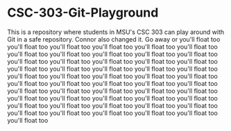# CSC-303-Git-Playground
This is a repository where students in MSU's CSC 303 can play around with Git in a safe repository.
Connor also changed it.
Go away
or you'll float too
you'll float too
you'll float too
you'll float too
you'll float too
you'll float too
you'll float too
you'll float too
you'll float too
you'll float too
you'll float too
you'll float too
you'll float too
you'll float too
you'll float too
you'll float too
you'll float too
you'll float too
you'll float too
you'll float too
you'll float too
you'll float too
you'll float too
you'll float too
you'll float too
you'll float too
you'll float too
you'll float too
you'll float too
you'll float too
you'll float too
you'll float too
you'll float too
you'll float too
you'll float too
you'll float too
you'll float too
you'll float too
you'll float too
you'll float too
you'll float too
you'll float too
you'll float too
you'll float too
you'll float too
you'll float too
you'll float too
you'll float too
you'll float too
you'll float too
you'll float too
you'll float too
